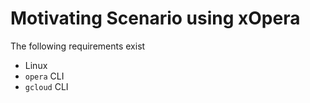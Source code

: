 # Motivating Scenario using xOpera

The following requirements exist

- Linux
- `opera` CLI
- `gcloud` CLI
